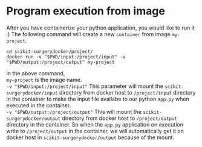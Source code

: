 # Program execution from image

After you have containerize your python application, you would like to run it :) The following command will create a new `container` from image `my-project`. 
```
cd scikit-surgerydocker/project/
docker run -v "$PWD/input:/project/input" -v "$PWD/output:/project/output" my-project
```

In the above command,      
`my-project` is the image name.     
`-v "$PWD/input:/project/input"` This parameter will mount the `scikit-surgerydocker/input` directory from docker host to `/project/input` directory in the container to make the input file availabe to our python `app.py` when executed in the container.      
`-v "$PWD/output:/project/output"` This will mount the `scikit-surgerydocker/output` directory from docker host to `/project/output` directory in the container. So when the `app.py` application on execution write to `/project/output` in the container, we will automatically get it on docker host in `scikit-surgerydocker/output` because of the mount.